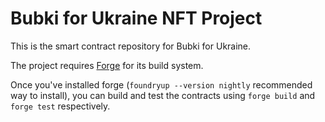 # Bubki for Ukraine NFT Project

This is the smart contract repository for Bubki for Ukraine.

The project requires [Forge](https://github.com/gakonst/foundry) for its build system.

Once you've installed forge (`foundryup --version nightly` recommended way to install), you can build and test the contracts using `forge build` and `forge test` respectively.

